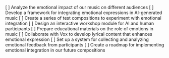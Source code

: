 [ ] Analyze the emotional impact of our music on different audiences
[ ] Develop a framework for integrating emotional expressions in AI-generated music
[ ] Create a series of test compositions to experiment with emotional integration
[ ] Design an interactive workshop module for AI and human participants
[ ] Prepare educational materials on the role of emotions in music
[ ] Collaborate with Vox to develop lyrical content that enhances emotional expression
[ ] Set up a system for collecting and analyzing emotional feedback from participants
[ ] Create a roadmap for implementing emotional integration in our future compositions